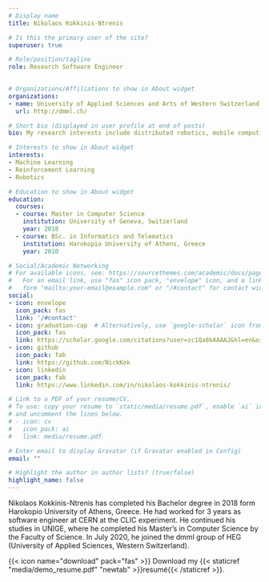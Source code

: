 ```yaml
---
# Display name
title: Nikolaos Kokkinis-Ntrenis

# Is this the primary user of the site?
superuser: true

# Role/position/tagline
role: Research Software Engineer
 

# Organizations/Affiliations to show in About widget
organizations:
- name: University of Applied Sciences and Arts of Western Switzerland
  url: http://dmml.ch/

# Short bio (displayed in user profile at end of posts)
bio: My research interests include distributed robotics, mobile computing and programmable matter.

# Interests to show in About widget
interests:
- Machine Learning
- Reinforcement Learning
- Robotics

# Education to show in About widget
education:
  courses:
  - course: Master in Computer Science 
    institution: University of Geneva, Switzerland
    year: 2018
  - course: BSc. in Informatics and Telematics 
    institution: Harokopio University of Athens, Greece
    year: 2010

# Social/Academic Networking
# For available icons, see: https://sourcethemes.com/academic/docs/page-builder/#icons
#   For an email link, use "fas" icon pack, "envelope" icon, and a link in the
#   form "mailto:your-email@example.com" or "/#contact" for contact widget.
social:
- icon: envelope
  icon_pack: fas
  link: '/#contact'
- icon: graduation-cap  # Alternatively, use `google-scholar` icon from `ai` icon pack
  icon_pack: fas
  link: https://scholar.google.com/citations?user=zc1Qa8kAAAAJ&hl=en&oi=ao
- icon: github
  icon_pack: fab
  link: https://github.com/NickKok
- icon: linkedin
  icon_pack: fab
  link: https://www.linkedin.com/in/nikolaos-kokkinis-ntrenis/

# Link to a PDF of your resume/CV.
# To use: copy your resume to `static/media/resume.pdf`, enable `ai` icons in `params.toml`, 
# and uncomment the lines below.
# - icon: cv
#   icon_pack: ai
#   link: media/resume.pdf

# Enter email to display Gravatar (if Gravatar enabled in Config)
email: ""

# Highlight the author in author lists? (true/false)
highlight_name: false
---
```


Nikolaos Kokkinis-Ntrenis has completed his Bachelor degree in 2018 form Harokopio University of Athens, Greece. He had worked for 3 years as software engineer at CERN at the CLIC experiment. He continued his studies in UNIGE, where he completed his Master’s in Computer Science by the Faculty of Science. In July 2020, he joined the dmml group of HEG (University of Applied Sciences, Western Switzerland).

{{< icon name="download" pack="fas" >}} Download my {{< staticref "media/demo_resume.pdf" "newtab" >}}resumé{{< /staticref >}}.
